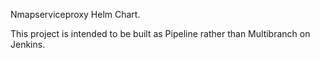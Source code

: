 Nmapserviceproxy Helm Chart.

This project is intended to be built as Pipeline rather than
Multibranch on Jenkins.